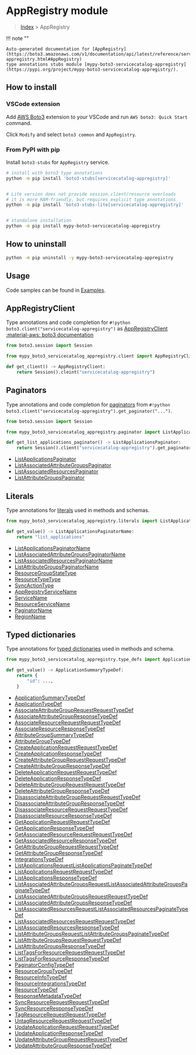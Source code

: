 #  AppRegistry module

> [Index](../README.md) > AppRegistry

!!! note ""

    Auto-generated documentation for [AppRegistry](https://boto3.amazonaws.com/v1/documentation/api/latest/reference/services/servicecatalog-appregistry.html#AppRegistry)
    type annotations stubs module [mypy-boto3-servicecatalog-appregistry](https://pypi.org/project/mypy-boto3-servicecatalog-appregistry/).

## How to install

### VSCode extension

Add [AWS Boto3](https://marketplace.visualstudio.com/items?itemName=Boto3typed.boto3-ide)
extension to your VSCode and run `AWS boto3: Quick Start` command.

Click `Modify` and select `boto3 common` and `AppRegistry`.

### From PyPI with pip

Install `boto3-stubs` for `AppRegistry` service.

```bash
# install with boto3 type annotations
python -m pip install 'boto3-stubs[servicecatalog-appregistry]'


# Lite version does not provide session.client/resource overloads
# it is more RAM-friendly, but requires explicit type annotations
python -m pip install 'boto3-stubs-lite[servicecatalog-appregistry]'


# standalone installation
python -m pip install mypy-boto3-servicecatalog-appregistry
```



## How to uninstall

```bash
python -m pip uninstall -y mypy-boto3-servicecatalog-appregistry
```

## Usage

Code samples can be found in [Examples](./usage.md).

## AppRegistryClient

Type annotations and code completion for  `#!python boto3.client("servicecatalog-appregistry")` as [AppRegistryClient](./client.md)
[:material-aws: boto3 documentation](https://boto3.amazonaws.com/v1/documentation/api/latest/reference/services/servicecatalog-appregistry.html#AppRegistry.Client)

```python title="Usage example"
from boto3.session import Session

from mypy_boto3_servicecatalog_appregistry.client import AppRegistryClient

def get_client() -> AppRegistryClient:
    return Session().cleint("servicecatalog-appregistry")
```


## Paginators

Type annotations and code completion for [paginators](./paginators.md)
from `#!python boto3.client("servicecatalog-appregistry").get_paginator("...")`.

```python title="Usage example"
from boto3.session import Session

from mypy_boto3_servicecatalog_appregistry.paginator import ListApplicationsPaginator

def get_list_applications_paginator() -> ListApplicationsPaginator:
    return Session().client("servicecatalog-appregistry").get_paginator("list_applications"))
```

- [ListApplicationsPaginator](./paginators.md#listapplicationspaginator)
- [ListAssociatedAttributeGroupsPaginator](./paginators.md#listassociatedattributegroupspaginator)
- [ListAssociatedResourcesPaginator](./paginators.md#listassociatedresourcespaginator)
- [ListAttributeGroupsPaginator](./paginators.md#listattributegroupspaginator)









## Literals

Type annotations for [literals](./literals.md) used in methods and schemas.

```python title="Usage example"
from mypy_boto3_servicecatalog_appregistry.literals import ListApplicationsPaginatorName

def get_value() -> ListApplicationsPaginatorName:
    return "list_applications"
```

- [ListApplicationsPaginatorName](./literals.md#listapplicationspaginatorname)
- [ListAssociatedAttributeGroupsPaginatorName](./literals.md#listassociatedattributegroupspaginatorname)
- [ListAssociatedResourcesPaginatorName](./literals.md#listassociatedresourcespaginatorname)
- [ListAttributeGroupsPaginatorName](./literals.md#listattributegroupspaginatorname)
- [ResourceGroupStateType](./literals.md#resourcegroupstatetype)
- [ResourceTypeType](./literals.md#resourcetypetype)
- [SyncActionType](./literals.md#syncactiontype)
- [AppRegistryServiceName](./literals.md#appregistryservicename)
- [ServiceName](./literals.md#servicename)
- [ResourceServiceName](./literals.md#resourceservicename)
- [PaginatorName](./literals.md#paginatorname)
- [RegionName](./literals.md#regionname)




## Typed dictionaries

Type annotations for [typed dictionaries](./type_defs.md) used in methods and schema.

```python title="Usage example"
from mypy_boto3_servicecatalog_appregistry.type_defs import ApplicationSummaryTypeDef

def get_value() -> ApplicationSummaryTypeDef:
    return {
        "id": ...,
    }
```

- [ApplicationSummaryTypeDef](./type_defs.md#applicationsummarytypedef)
- [ApplicationTypeDef](./type_defs.md#applicationtypedef)
- [AssociateAttributeGroupRequestRequestTypeDef](./type_defs.md#associateattributegrouprequestrequesttypedef)
- [AssociateAttributeGroupResponseTypeDef](./type_defs.md#associateattributegroupresponsetypedef)
- [AssociateResourceRequestRequestTypeDef](./type_defs.md#associateresourcerequestrequesttypedef)
- [AssociateResourceResponseTypeDef](./type_defs.md#associateresourceresponsetypedef)
- [AttributeGroupSummaryTypeDef](./type_defs.md#attributegroupsummarytypedef)
- [AttributeGroupTypeDef](./type_defs.md#attributegrouptypedef)
- [CreateApplicationRequestRequestTypeDef](./type_defs.md#createapplicationrequestrequesttypedef)
- [CreateApplicationResponseTypeDef](./type_defs.md#createapplicationresponsetypedef)
- [CreateAttributeGroupRequestRequestTypeDef](./type_defs.md#createattributegrouprequestrequesttypedef)
- [CreateAttributeGroupResponseTypeDef](./type_defs.md#createattributegroupresponsetypedef)
- [DeleteApplicationRequestRequestTypeDef](./type_defs.md#deleteapplicationrequestrequesttypedef)
- [DeleteApplicationResponseTypeDef](./type_defs.md#deleteapplicationresponsetypedef)
- [DeleteAttributeGroupRequestRequestTypeDef](./type_defs.md#deleteattributegrouprequestrequesttypedef)
- [DeleteAttributeGroupResponseTypeDef](./type_defs.md#deleteattributegroupresponsetypedef)
- [DisassociateAttributeGroupRequestRequestTypeDef](./type_defs.md#disassociateattributegrouprequestrequesttypedef)
- [DisassociateAttributeGroupResponseTypeDef](./type_defs.md#disassociateattributegroupresponsetypedef)
- [DisassociateResourceRequestRequestTypeDef](./type_defs.md#disassociateresourcerequestrequesttypedef)
- [DisassociateResourceResponseTypeDef](./type_defs.md#disassociateresourceresponsetypedef)
- [GetApplicationRequestRequestTypeDef](./type_defs.md#getapplicationrequestrequesttypedef)
- [GetApplicationResponseTypeDef](./type_defs.md#getapplicationresponsetypedef)
- [GetAssociatedResourceRequestRequestTypeDef](./type_defs.md#getassociatedresourcerequestrequesttypedef)
- [GetAssociatedResourceResponseTypeDef](./type_defs.md#getassociatedresourceresponsetypedef)
- [GetAttributeGroupRequestRequestTypeDef](./type_defs.md#getattributegrouprequestrequesttypedef)
- [GetAttributeGroupResponseTypeDef](./type_defs.md#getattributegroupresponsetypedef)
- [IntegrationsTypeDef](./type_defs.md#integrationstypedef)
- [ListApplicationsRequestListApplicationsPaginateTypeDef](./type_defs.md#listapplicationsrequestlistapplicationspaginatetypedef)
- [ListApplicationsRequestRequestTypeDef](./type_defs.md#listapplicationsrequestrequesttypedef)
- [ListApplicationsResponseTypeDef](./type_defs.md#listapplicationsresponsetypedef)
- [ListAssociatedAttributeGroupsRequestListAssociatedAttributeGroupsPaginateTypeDef](./type_defs.md#listassociatedattributegroupsrequestlistassociatedattributegroupspaginatetypedef)
- [ListAssociatedAttributeGroupsRequestRequestTypeDef](./type_defs.md#listassociatedattributegroupsrequestrequesttypedef)
- [ListAssociatedAttributeGroupsResponseTypeDef](./type_defs.md#listassociatedattributegroupsresponsetypedef)
- [ListAssociatedResourcesRequestListAssociatedResourcesPaginateTypeDef](./type_defs.md#listassociatedresourcesrequestlistassociatedresourcespaginatetypedef)
- [ListAssociatedResourcesRequestRequestTypeDef](./type_defs.md#listassociatedresourcesrequestrequesttypedef)
- [ListAssociatedResourcesResponseTypeDef](./type_defs.md#listassociatedresourcesresponsetypedef)
- [ListAttributeGroupsRequestListAttributeGroupsPaginateTypeDef](./type_defs.md#listattributegroupsrequestlistattributegroupspaginatetypedef)
- [ListAttributeGroupsRequestRequestTypeDef](./type_defs.md#listattributegroupsrequestrequesttypedef)
- [ListAttributeGroupsResponseTypeDef](./type_defs.md#listattributegroupsresponsetypedef)
- [ListTagsForResourceRequestRequestTypeDef](./type_defs.md#listtagsforresourcerequestrequesttypedef)
- [ListTagsForResourceResponseTypeDef](./type_defs.md#listtagsforresourceresponsetypedef)
- [PaginatorConfigTypeDef](./type_defs.md#paginatorconfigtypedef)
- [ResourceGroupTypeDef](./type_defs.md#resourcegrouptypedef)
- [ResourceInfoTypeDef](./type_defs.md#resourceinfotypedef)
- [ResourceIntegrationsTypeDef](./type_defs.md#resourceintegrationstypedef)
- [ResourceTypeDef](./type_defs.md#resourcetypedef)
- [ResponseMetadataTypeDef](./type_defs.md#responsemetadatatypedef)
- [SyncResourceRequestRequestTypeDef](./type_defs.md#syncresourcerequestrequesttypedef)
- [SyncResourceResponseTypeDef](./type_defs.md#syncresourceresponsetypedef)
- [TagResourceRequestRequestTypeDef](./type_defs.md#tagresourcerequestrequesttypedef)
- [UntagResourceRequestRequestTypeDef](./type_defs.md#untagresourcerequestrequesttypedef)
- [UpdateApplicationRequestRequestTypeDef](./type_defs.md#updateapplicationrequestrequesttypedef)
- [UpdateApplicationResponseTypeDef](./type_defs.md#updateapplicationresponsetypedef)
- [UpdateAttributeGroupRequestRequestTypeDef](./type_defs.md#updateattributegrouprequestrequesttypedef)
- [UpdateAttributeGroupResponseTypeDef](./type_defs.md#updateattributegroupresponsetypedef)


